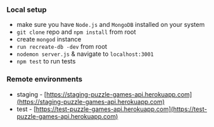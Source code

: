 ### Local setup
* make sure you have `Node.js` and `MongoDB` installed on your system
* `git clone` repo and `npm install` from root
* create `mongod` instance
* `run recreate-db -dev` from root
* `nodemon server.js` & navigate to `localhost:3001`
* `npm test` to run tests
### Remote environments
* staging - [https://staging-puzzle-games-api.herokuapp.com](https://staging-puzzle-games-api.herokuapp.com)
* test - [https://test-puzzle-games-api.herokuapp.com](https://test-puzzle-games-api.herokuapp.com)
